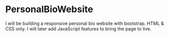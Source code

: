 # PersonalBioWebsite
 
 I will be building a responsive personal bio website with bootstrap. HTML & CSS only. 
 I will later add JavaScript features to bring the page to live.
